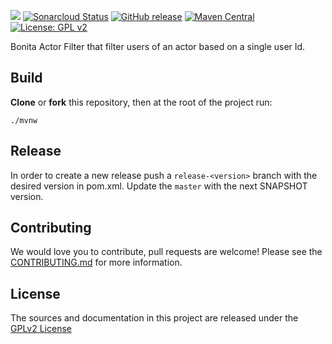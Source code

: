 ![](https://github.com/bonitasoft/bonita-actorfilter-single-user/workflows/Build/badge.svg)
[![Sonarcloud Status](https://sonarcloud.io/api/project_badges/measure?project=bonitasoft_bonita-actorfilter-single-user&metric=alert_status)](https://sonarcloud.io/dashboard?id=bonita-actorfilter-single-user)
[![GitHub release](https://img.shields.io/github/v/release/bonitasoft/bonita-actorfilter-single-user?color=blue&label=Release)](https://github.com/bonitasoft/bonita-actorfilter-single-user/releases)
[![Maven Central](https://img.shields.io/maven-central/v/org.bonitasoft.actorfilter/bonita-actorfilter-single-user?color=orange&label=Maven%20Central)](https://search.maven.org/artifact/org.bonitasoft.actorfilter/bonita-actorfilter-single-user)
[![License: GPL v2](https://img.shields.io/badge/License-GPL%20v2-yellow.svg)](https://www.gnu.org/licenses/old-licenses/gpl-2.0.en.html)

Bonita Actor Filter that filter users of an actor based on a single user Id.

## Build

__Clone__ or __fork__ this repository, then at the root of the project run:

`./mvnw`

## Release

In order to create a new release push a `release-<version>` branch with the desired version in pom.xml.
Update the `master` with the next SNAPSHOT version.

## Contributing

We would love you to contribute, pull requests are welcome! Please see the [CONTRIBUTING.md](CONTRIBUTING.md) for more information.

## License

The sources and documentation in this project are released under the [GPLv2 License](LICENSE)